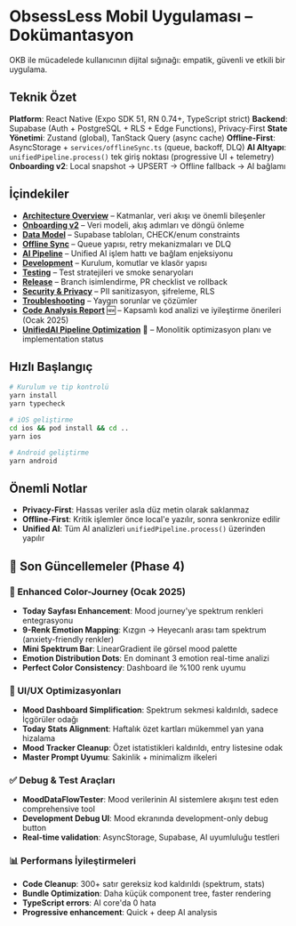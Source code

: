 # ObsessLess Mobil Uygulaması – Dokümantasyon

OKB ile mücadelede kullanıcının dijital sığınağı: empatik, güvenli ve etkili bir uygulama.

## Teknik Özet

**Platform**: React Native (Expo SDK 51, RN 0.74+, TypeScript strict)
**Backend**: Supabase (Auth + PostgreSQL + RLS + Edge Functions), Privacy-First
**State Yönetimi**: Zustand (global), TanStack Query (async cache)
**Offline-First**: AsyncStorage + `services/offlineSync.ts` (queue, backoff, DLQ)
**AI Altyapı**: `unifiedPipeline.process()` tek giriş noktası (progressive UI + telemetry)
**Onboarding v2**: Local snapshot → UPSERT → Offline fallback → AI bağlamı

## İçindekiler

- [**Architecture Overview**](./architecture.md) – Katmanlar, veri akışı ve önemli bileşenler
- [**Onboarding v2**](./onboarding-v2.md) – Veri modeli, akış adımları ve döngü önleme
- [**Data Model**](./data-model.md) – Supabase tabloları, CHECK/enum constraints
- [**Offline Sync**](./sync.md) – Queue yapısı, retry mekanizmaları ve DLQ
- [**AI Pipeline**](./ai-pipeline.md) – Unified AI işlem hattı ve bağlam enjeksiyonu
- [**Development**](./development.md) – Kurulum, komutlar ve klasör yapısı
- [**Testing**](./testing.md) – Test stratejileri ve smoke senaryoları
- [**Release**](./release.md) – Branch isimlendirme, PR checklist ve rollback
- [**Security & Privacy**](./security-privacy.md) – PII sanitizasyon, şifreleme, RLS
- [**Troubleshooting**](./troubleshooting.md) – Yaygın sorunlar ve çözümler
- [**Code Analysis Report**](./CODE_ANALYSIS_REPORT_2025.md) 🆕 – Kapsamlı kod analizi ve iyileştirme önerileri (Ocak 2025)
- [**UnifiedAI Pipeline Optimization**](./UNIFIED_PIPELINE_OPTIMIZATION_PLAN.md) 🚀 – Monolitik optimizasyon planı ve implementation status

## Hızlı Başlangıç

```bash
# Kurulum ve tip kontrolü
yarn install
yarn typecheck

# iOS geliştirme
cd ios && pod install && cd ..
yarn ios

# Android geliştirme
yarn android
```

## Önemli Notlar

- **Privacy-First**: Hassas veriler asla düz metin olarak saklanmaz
- **Offline-First**: Kritik işlemler önce local'e yazılır, sonra senkronize edilir
- **Unified AI**: Tüm AI analizleri `unifiedPipeline.process()` üzerinden yapılır

## 🚀 Son Güncellemeler (Phase 4)

### 🎨 Enhanced Color-Journey (Ocak 2025)
- **Today Sayfası Enhancement**: Mood journey'ye spektrum renkleri entegrasyonu
- **9-Renk Emotion Mapping**: Kızgın → Heyecanlı arası tam spektrum (anxiety-friendly renkler)
- **Mini Spektrum Bar**: LinearGradient ile görsel mood palette
- **Emotion Distribution Dots**: En dominant 3 emotion real-time analizi
- **Perfect Color Consistency**: Dashboard ile %100 renk uyumu

### 🎯 UI/UX Optimizasyonları
- **Mood Dashboard Simplification**: Spektrum sekmesi kaldırıldı, sadece İçgörüler odağı
- **Today Stats Alignment**: Haftalık özet kartları mükemmel yan yana hizalama
- **Mood Tracker Cleanup**: Özet istatistikleri kaldırıldı, entry listesine odak
- **Master Prompt Uyumu**: Sakinlik + minimalizm ilkeleri

### ✅ Debug & Test Araçları
- **MoodDataFlowTester**: Mood verilerinin AI sistemlere akışını test eden comprehensive tool
- **Development Debug UI**: Mood ekranında development-only debug button
- **Real-time validation**: AsyncStorage, Supabase, AI uyumluluğu testleri

### 📊 Performans İyileştirmeleri
- **Code Cleanup**: 300+ satır gereksiz kod kaldırıldı (spektrum, stats)
- **Bundle Optimization**: Daha küçük component tree, faster rendering
- **TypeScript errors**: AI core'da 0 hata
- **Progressive enhancement**: Quick + deep AI analysis
